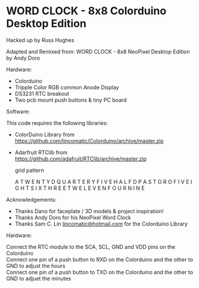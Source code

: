 # WORD CLOCK - 8x8 Colorduino Desktop Edition
Hacked up by Russ Hughes

Adapted and Remixed from:
WORD CLOCK - 8x8 NeoPixel Desktop Edition by Andy Doro

Hardware:

- Colorduino
- Tripple Color RGB common Anode Display
- DS3231 RTC breakout
- Two pcb mount push buttons & tiny PC board

Software:

This code requires the following libraries:  
- ColorDuino Library from https://github.com/lincomatic/Colorduino/archive/master.zip  
- Adarfruit RTClib from https://github.com/adafruit/RTClib/archive/master.zip  		

    grid pattern

    A T W E N T Y D
    Q U A R T E R Y
    F I V E H A L F
    D P A S T O R O
    F I V E I G H T
    S I X T H R E E
    T W E L E V E N
    F O U R N I N E

Acknowledgements:
- Thanks Dano for faceplate / 3D models & project inspiration!
- Thanks Andy Doro for his NeoPixel Word Clock
- Thanks Sam C. Lin <lincomatic@hotmail.com> for the Colorduino Library

Hardware:

Connect the RTC module to the SCA, SCL, GND and VDD pins on the Colorduino  
Connect one pin of a push button to RXD on the Colorduino and the other to GND to adjust the hours   
Connect one pin of a push button to TXD on the Colorduino and the other to GND to adjuet the minutes  
	
	
